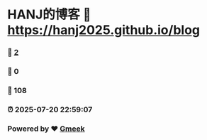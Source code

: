 # HANJ的博客 :link: https://hanj2025.github.io/blog 
### :page_facing_up: [2](https://hanj2025.github.io/blog/tag.html) 
### :speech_balloon: 0 
### :hibiscus: 108 
### :alarm_clock: 2025-07-20 22:59:07 
### Powered by :heart: [Gmeek](https://github.com/Meekdai/Gmeek)
